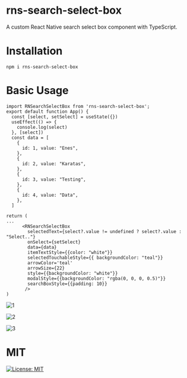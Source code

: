 # rns-search-select-box
A custom React Native search select box component with TypeScript.

# Installation
```
npm i rns-search-select-box
```

# Basic Usage
```
import RNSearchSelectBox from 'rns-search-select-box';
export default function App() {
  const [select, setSelect] = useState({})
  useEffect(() => {
    console.log(select)
  }, [select])
  const data = [
    {
      id: 1, value: "Enes",
    },
    {
      id: 2, value: "Karatas",
    },
    {
      id: 3, value: "Testing",
    },
    {
      id: 4, value: "Data",
    },
  ]

return (
...
      <RNSearchSelectBox 
        selectedText={select?.value != undefined ? select?.value : "Select.."} 
        onSelect={setSelect}
        data={data}
        itemTextStyle={{color: "white"}}
        selectedTouchableStyle={{ backgroundColor: "teal"}}
        arrowColor='teal'
        arrowSize={22}
        style={{backgroundColor: "white"}}
        modalStyle={{backgroundColor: "rgba(0, 0, 0, 0.5)"}}
        searchBoxStyle={{padding: 10}}
       />
)
```
![1](https://github.com/karatasenes/rns-search-select-box/assets/128232281/f070728f-e47e-431f-a558-6ad865e8310d)

![2](https://github.com/karatasenes/rns-search-select-box/assets/128232281/6ee1d08e-9bba-4d2d-a58c-fff5c5539845)

![3](https://github.com/karatasenes/rns-search-select-box/assets/128232281/be3c6170-e989-405d-a4a5-944dc65b8ef7)


# MIT
[![License: MIT](https://img.shields.io/badge/License-MIT-yellow.svg)](https://opensource.org/licenses/MIT)
